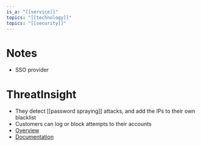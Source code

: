 ```yaml
---
is_a: "[[service]]"
topics: "[[technology]]"
topics: "[[security]]"
---
```

# Notes
- SSO provider

# ThreatInsight
- They detect [[password spraying]] attacks, and add the IPs to their own blacklist
- Customers can log or block attempts to their accounts
- [Overview](https://www.okta.com/sites/default/files/2020-09/Okta-ThreatInsight.pdf)
- [Documentation](https://help.okta.com/en-us/Content/Topics/Security/threat-insight/ti-index.htm?cshid=csh_threat_insight)

